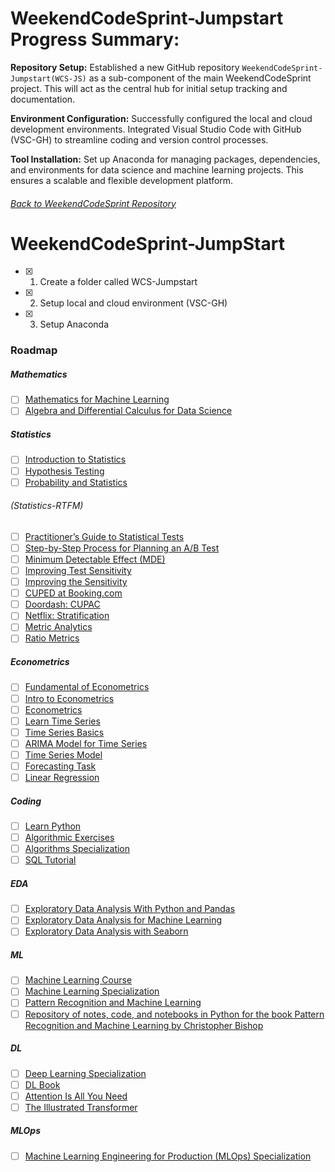 # WeekendCodeSprint-Jumpstart Progress Summary:
**Repository Setup:** Established a new GitHub repository `WeekendCodeSprint-Jumpstart(WCS-JS)` as a sub-component of the main WeekendCodeSprint project. This will act as the central hub for initial setup tracking and documentation.  

**Environment Configuration:** Successfully configured the local and cloud development environments. Integrated Visual Studio Code with GitHub (VSC-GH) to streamline coding and version control processes.  

**Tool Installation:** Set up Anaconda for managing packages, dependencies, and environments for data science and machine learning projects. This ensures a scalable and flexible development platform.

###### [Back to WeekendCodeSprint Repository](https://github.com/anasistikhor/WeekendCodeSprint)

# WeekendCodeSprint-JumpStart
- [x] 1. Create a folder called WCS-Jumpstart 
- [x] 2. Setup local and cloud environment (VSC-GH)
- [x] 3. Setup Anaconda



### Roadmap
##### Mathematics
- [ ] [Mathematics for Machine Learning](https://www.coursera.org/specializations/mathematics-machine-learning?action=enroll&irclickid=XBKSrpQj%3AxyPRGURloXPX1X7UkHwpQQlbUhJSc0&irgwc=1&utm_campaign=4863057&utm_content=b2c&utm_medium=partners&utm_source=impact)
- [ ] [Algebra and Differential Calculus for Data Science](https://www.coursera.org/learn/algebra-and-differential-calculus-for-data-science?irclickid=XBKSrpQj:xyPRGURloXPX1X7UkHwpk15bUhJSc0&irgwc=1&utm_medium=partners&utm_source=impact&utm_campaign=4863057&utm_content=b2c#syllabus)
##### Statistics
- [ ] [Introduction to Statistics](https://www.coursera.org/learn/stanford-statistics?irclickid=XBKSrpQj:xyPRGURloXPX1X7UkHwpkV1bUhJSc0&irgwc=1&utm_medium=partners&utm_source=impact&utm_campaign=4863057&utm_content=b2c#syllabus)
- [ ] [Hypothesis Testing](https://www.coursera.org/learn/statistical-analysis-hypothesis-testing-sas?irclickid=XBKSrpQj:xyPRGURloXPX1X7UkHwpmTJbUhJSc0&irgwc=1&utm_medium=partners&utm_source=impact&utm_campaign=4863057&utm_content=b2c#syllabus)
- [ ] [Probability and Statistics](https://www.coursera.org/learn/probability-statistics?irclickid=XBKSrpQj:xyPRGURloXPX1X7UkHwpj0lbUhJSc0&irgwc=1&utm_medium=partners&utm_source=impact&utm_campaign=4863057&utm_content=b2c#syllabus)
###### (Statistics-RTFM)
- [ ] [Practitioner’s Guide to Statistical Tests](https://vkteam.medium.com/practitioners-guide-to-statistical-tests-ed2d580ef04f#1e3b)
- [ ] [Step-by-Step Process for Planning an A/B Test](https://towardsdatascience.com/step-by-step-for-planning-an-a-b-test-ef3c93143c0b)
- [ ] [Minimum Detectable Effect (MDE)](https://splitmetrics.com/resources/minimum-detectable-effect-mde/)
- [ ] [Improving Test Sensitivity](https://kdd.org/kdd2016/papers/files/adp0945-xieA.pdf)
- [ ] [Improving the Sensitivity](https://exp-platform.com/Documents/2013-02-CUPED-ImprovingSensitivityOfControlledExperiments.pdf)
- [ ] [CUPED at Booking.com](https://booking.ai/how-booking-com-increases-the-power-of-online-experiments-with-cuped-995d186fff1d)
- [ ] [Doordash: CUPAC](https://doordash.engineering/2020/06/08/improving-experimental-power-through-control-using-predictions-as-covariate-cupac/)
- [ ] [Netflix: Stratification](https://www.researchgate.net/publication/305997925_Improving_the_Sensitivity_of_Online_Controlled_Experiments_Case_Studies_at_Netflix)
- [ ] [Metric Analytics](https://arxiv.org/pdf/1803.06336.pdf)
- [ ] [Ratio Metrics](https://www.stat.cmu.edu/~hseltman/files/ratio.pdf)
##### Econometrics  
- [ ] [Fundamental of Econometrics](https://bookdown.org/ts_robinson1994/10EconometricTheorems/)
- [ ] [Intro to Econometrics](https://www.academia.edu/33062577/Dougherty_Intro_to_Econometrics_4th_ed_small)
- [ ] [Econometrics](https://www.coursera.org/learn/erasmus-econometrics?irclickid=XBKSrpQj:xyPRGURloXPX1X7UkHwoaQGKUtgT00&irgwc=1&utm_medium=partners&utm_source=impact&utm_campaign=4863057&utm_content=b2c#syllabus)
- [ ] [Learn Time Series](https://www.kaggle.com/learn/time-series)
- [ ] [Time Series Basics](https://www.kaggle.com/code/jagangupta/time-series-basics-exploring-traditional-ts#Hierarchical-time-series)
- [ ] [ARIMA Model for Time Series](https://machinelearningmastery.com/arima-for-time-series-forecasting-with-python/)
- [ ] [Time Series Model](https://machinelearningmastery.com/time-series-forecasting-methods-in-python-cheat-sheet/)
- [ ] [Forecasting Task](https://github.com/stalkermustang/bcdc_ds_takehome)
- [ ] [Linear Regression](https://www.coursera.org/learn/linear-regression-business-statistics?irclickid=XBKSrpQj:xyPRGURloXPX1X7UkHwo8XvKUtgT00&irgwc=1&utm_medium=partners&utm_source=impact&utm_campaign=4863057&utm_content=b2c#about)
##### Coding  
- [ ] [Learn Python](https://www.kaggle.com/learn/python)
- [ ] [Algorithmic Exercises](https://leetcode.com/explore/learn/)
- [ ] [Algorithms Specialization](https://www.coursera.org/specializations/algorithms?irclickid=XBKSrpQj:xyPRGURloXPX1X7UkHwo5R2KUtgT00&irgwc=1&utm_medium=partners&utm_source=impact&utm_campaign=4863057&utm_content=b2c#courses)
- [ ] [SQL Tutorial](https://www.sqltutorial.org/)
##### EDA
- [ ] [Exploratory Data Analysis With Python and Pandas](https://www.coursera.org/projects/exploratory-data-analysis-python-pandas?irclickid=XBKSrpQj:xyPRGURloXPX1X7UkHwo5SWKUtgT00&irgwc=1&utm_medium=partners&utm_source=impact&utm_campaign=4863057&utm_content=b2c)
- [ ] [Exploratory Data Analysis for Machine Learning](https://www.coursera.org/learn/ibm-exploratory-data-analysis-for-machine-learning?irclickid=XBKSrpQj:xyPRGURloXPX1X7UkHwo:xfKUtgT00&irgwc=1&utm_medium=partners&utm_source=impact&utm_campaign=4863057&utm_content=b2c#syllabus)
- [ ] [Exploratory Data Analysis with Seaborn](https://www.coursera.org/projects/exploratory-data-analysis-seaborn?irclickid=XBKSrpQj:xyPRGURloXPX1X7UkHwo:yPKUtgT00&irgwc=1&utm_medium=partners&utm_source=impact&utm_campaign=4863057&utm_content=b2c)
##### ML
- [ ] [Machine Learning Course](https://mlcourse.ai/book/topic01/topic01_intro.html)
- [ ] [Machine Learning Specialization](https://www.coursera.org/specializations/machine-learning-introduction?irclickid=XBKSrpQj:xyPRGURloXPX1X7UkHwo7XnKUtgT00&irgwc=1&utm_medium=partners&utm_source=impact&utm_campaign=4863057&utm_content=b2c#courses)
- [ ] [Pattern Recognition and Machine Learning](https://www.microsoft.com/en-us/research/uploads/prod/2006/01/Bishop-Pattern-Recognition-and-Machine-Learning-2006.pdf)
- [ ] [Repository of notes, code, and notebooks in Python for the book Pattern Recognition and Machine Learning by Christopher Bishop](https://github.com/gerdm/prml)
##### DL
- [ ] [Deep Learning Specialization](https://www.coursera.org/specializations/deep-learning?irclickid=XBKSrpQj:xyPRGURloXPX1X7UkHwo9T2KUtgT00&irgwc=1&utm_medium=partners&utm_source=impact&utm_campaign=4863057&utm_content=b2c#courses)
- [ ] [DL Book](https://www.deeplearningbook.org/)
- [ ] [Attention Is All You Need](https://arxiv.org/pdf/1706.03762.pdf)
- [ ] [The Illustrated Transformer](https://jalammar.github.io/illustrated-transformer/)
##### MLOps
- [ ] [Machine Learning Engineering for Production (MLOps) Specialization](https://www.coursera.org/specializations/machine-learning-engineering-for-production-mlops?irclickid=XBKSrpQj:xyPRGURloXPX1X7UkHwo-3-KUtgT00&irgwc=1&utm_medium=partners&utm_source=impact&utm_campaign=4863057&utm_content=b2c#courses)


